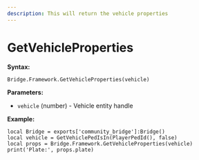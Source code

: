 ```yaml
---
description: This will return the vehicle properties
---
```


# GetVehicleProperties

**Syntax:**

```
Bridge.Framework.GetVehicleProperties(vehicle)
```

**Parameters:**

* `vehicle` (number) - Vehicle entity handle

**Example:**

```
local Bridge = exports['community_bridge']:Bridge()
local vehicle = GetVehiclePedIsIn(PlayerPedId(), false)
local props = Bridge.Framework.GetVehicleProperties(vehicle)
print('Plate:', props.plate)
```
